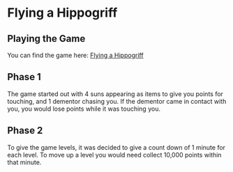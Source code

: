 # Flying a Hippogriff

## Playing the Game

You can find the game here: [Flying a Hippogriff](src/index.html)

## Phase 1

The game started out with 4 suns appearing as items to give you points for touching, and 1 dementor chasing you. If the dementor came in contact with you, you would lose points while it was touching you.

## Phase 2

To give the game levels, it was decided to give a count down of 1 minute for each level. To move up a level you would need collect 10,000 points within that minute.